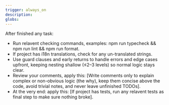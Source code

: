 ```yaml
---
trigger: always_on
description: 
globs: 
---
```


After finished any task: 

- Run relavent checking commands, examples: npm run typecheck && npm run lint && npm run format.
- If project has i18n translations, check for any un-translated strings.
- Use guard clauses and early returns to handle errors and edge cases upfront, keeping nesting shallow (≤2–3 levels) so normal logic stays clear.
- Review your comments, apply this: [Write comments only to explain complex or non-obvious logic (the why), keep them concise above the code, avoid trivial notes, and never leave unfinished TODOs].
- At the very end: apply this: [If project has tests, run any relavent tests as final step to make sure nothing broke].